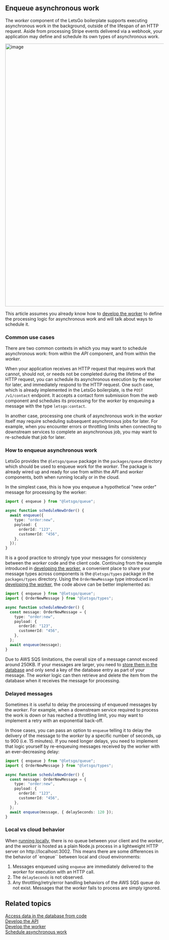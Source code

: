 ## Enqueue asynchronous work

The _worker_ component of the LetsGo boilerplate supports executing asynchronous work in the background, outside of the lifespan of an HTTP request. Aside from processing Stripe events delivered via a webhook, your application may define and schedule its own types of asynchronous work.

<img width="836" alt="image" src="https://github.com/tjanczuk/letsgo/assets/822369/835f7840-da4a-4c2e-bd1a-50864fb60c47">

This article assumes you already know how to [develop the worker](./develop-the-worker.md) to define the processing logic for asynchronous work and will talk about ways to schedule it.

### Common use cases

There are two common contexts in which you may want to schedule asynchronous work: from within the _API_ component, and from within the _worker_.

When your application receives an HTTP request that requires work that cannot, should not, or needs not be completed during the lifetime of the HTTP request, you can schedule its asynchronous execution by the worker for later, and immediately respond to the HTTP request. One such case, which is already implemented in the LetsGo boilerplate, is the `POST /v1/contact` endpoint. It accepts a contact form submission from the _web_ component and schedules its processing for the _worker_ by enqueuing a message with the type `letsgo:contact`.

In another case, processing one chunk of asynchronous work in the _worker_ itself may require scheduling subsequent asynchronous jobs for later. For example, when you encounter errors or throttling limits when connecting to downstream services to complete an asynchronous job, you may want to re-schedule that job for later.

### How to enqueue asynchronous work

LetsGo provides the `@letsgo/queue` package in the `packages/queue` directory which should be used to enqueue work for the _worker_. The package is already wired up and ready for use from within the _API_ and _worker_ components, both when running locally or in the cloud.

In the simplest case, this is how you enqueue a hypothetical "new order" message for processing by the worker:

```typescript
import { enqueue } from "@letsgo/queue";

async function scheduleNewOrder() {
  await enqueue({
    type: "order:new",
    payload: {
      orderId: "123",
      customerId: "456",
    },
  });
}
```

It is a good practice to strongly type your messages for consistency between the _worker_ code and the client code. Continuing from the example introduced in [developing the worker](./develop-the-worker.md), a convenient place to share your message types across components is the `@letsgo/types` package in the `packages/types` directory. Using the `OrderNewMessage` type introduced in [developing the worker](./develop-the-worker.md), the code above can be better implemented as:

```typescript
import { enqueue } from "@letsgo/queue";
import { OrderNewMessage } from "@letsgo/types";

async function scheduleNewOrder() {
  const message: OrderNewMessage = {
    type: "order:new",
    payload: {
      orderId: "123",
      customerId: "456",
    },
  };
  await enqueue(message);
}
```

Due to AWS SQS limitations, the overall size of a message cannot exceed around 250KB. If your messages are larger, you need to [store them in the database](./access-data-in-the-database-from-code.md) and only send a key of the database entry as part of your message. The _worker_ logic can then retrieve and delete the item from the database when it receives the message for processing.

### Delayed messages

Sometimes it is useful to delay the processing of enqueued messages by the _worker_. For example, when a downstream service required to process the work is down or has reached a throttling limit, you may want to implement a retry with an exponential back-off.

In those cases, you can pass an option to `enqueue` telling it to delay the delivery of the message to the _worker_ by a specific number of seconds, up to 900 (i.e. 15 minutes). If you need longer delays, you need to implement that logic yourself by re-enqueuing messages received by the worker with an ever-decreasing delay:

```typescript
import { enqueue } from "@letsgo/queue";
import { OrderNewMessage } from "@letsgo/types";

async function scheduleNewOrder() {
  const message: OrderNewMessage = {
    type: "order:new",
    payload: {
      orderId: "123",
      customerId: "456",
    },
  };
  await enqueue(message, { delaySeconds: 120 });
}
```

### Local vs cloud behavior

<!-- markdown-link-check-disable -->

When [running locally](../tutorials/building-and-running-locally.md), there is no queue between your client and the _worker_, and the _worker_ is hosted as a plain Node.js process in a lightweight HTTP server on http://localhost:3002. This means there are some differences in the behavior of `enqeue`` between local and cloud environments:

<!-- markdown-link-check-enable -->

1. Messages enqueued using `enqueue` are immediately delivered to the _worker_ for execution with an HTTP call.
1. The `delaySeconds` is not observed.
1. Any throttling/retry/error handling behaviors of the AWS SQS queue do not exist. Messages that the _worker_ fails to process are simply ignored.

## Related topics

[Access data in the database from code](./access-data-in-the-database-from-code.md)  
[Develop the API](./develop-the-api.md)  
[Develop the worker](./develop-the-worker.md)  
[Schedule asynchronous work](./schedule-asynchronous-work.md)
